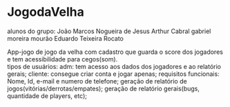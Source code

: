 # JogodaVelha

alunos do grupo: 
João Marcos Nogueira de Jesus 
Arthur Cabral 
gabriel moreira mourão 
Eduardo Teixeira Rocato 


App-jogo de jogo da velha com cadastro que guarda o score dos jogadores e tem acessibilidade para cegos(som).	
tipos de usuários:
adm: tem acesso aos dados dos jogadores e ao relatório gerais;
cliente: consegue criar conta e jogar apenas;
requisitos funcionais:
Nome, Id, e-mail e numero de telefone;
geração de relatório de jogos(vitórias/derrotas/empates);
geração de relatório gerais(bugs, quantidade de players, etc);
 
